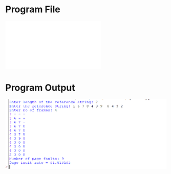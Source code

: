 # Program File
![optimal.py](optimal.py)
# Program Output
![optimal_output.png](optimal_output.png)
